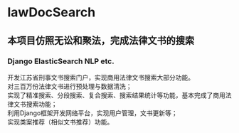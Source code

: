 #  lawDocSearch
##  本项目仿照无讼和聚法，完成法律文书的搜索
###  Django ElasticSearch NLP etc.
开发江苏省刑事文书搜索门户，实现商用法律文书搜索大部分功能。  
对三百万份法律文书进行预处理与数据清洗；  
实现了精准搜索、分段搜索、复合搜索、搜索结果统计等功能，基本完成了商用法律文书搜索功能；  
利用Django框架开发网络平台，实现用户管理，文书更新等；  
实现类案推荐（相似文书推荐）功能。  

